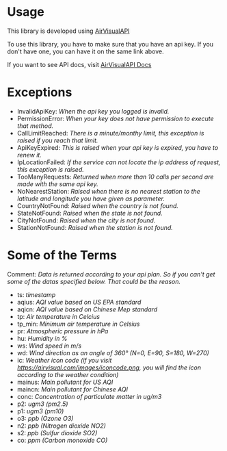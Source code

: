 # **Usage**

This library is developed using [AirVisualAPI](https://www.iqair.com/air-pollution-data-api)

To use this library, you have to make sure that you have an api key. If you don't have one, you can have it on the same link above.

If you want to see API docs, visit [AirVisualAPI Docs](https://api-docs.iqair.com/?version=latest)



# Exceptions 

* InvalidApiKey: _When the api key you logged is invalid._
* PermissionError: _When your key does not have permission to execute that method._
* CallLimitReached: _There is a minute/monthy limit, this exception is raised if you reach that limit._
* ApiKeyExpired: _This is raised when your api key is expired, you have to renew it._
* IpLocationFailed: _If the service can not locate the ip address of request, this exception is raised._
* TooManyRequests: _Returned when more than 10 calls per second are made with the same api key._
* NoNearestStation: _Raised when there is no nearest station to the latitude and longitude you have given as parameter._
* CountryNotFound: _Raised when the country is not found._
* StateNotFound: _Raised when the state is not found._
* CityNotFound: _Raised when the city is not found._
* StationNotFound: _Raised when the station is not found._

# Some of the Terms
Comment: _Data is returned according to your api plan. So if you can't get some of the datas specified below. That could be the reason._
* ts: _timestamp_
* aqius: _AQI value based on US EPA standard_
* aqicn: _AQI value based on Chinese Mep standard_
* tp: _Air temperature in Celcius_
* tp_min: _Minimum air temperature in Celsius_
* pr: _Atmospheric pressure in hPa_
* hu: _Humidity in %_
* ws: _Wind speed in m/s_
* wd: _Wind direction as an angle of 360° (N=0, E=90, S=180, W=270)_
* ic: _Weather icon code (if you visit https://airvisual.com/images/iconcode.png, you will find the icon according to the weather condition)_
* mainus: _Main pollutant for US AQI_
* maincn: _Main pollutant for Chinese AQI_
* conc: _Concentration of particulate matter in ug/m3_
* p2: _ugm3 (pm2.5)_
* p1: _ugm3 (pm10)_
* o3: _ppb (Ozone O3)_
* n2: _ppb (Nitrogen dioxide NO2)_
* s2: _ppb (Sulfur dioxide SO2)_
* co: _ppm (Carbon monoxide CO)_